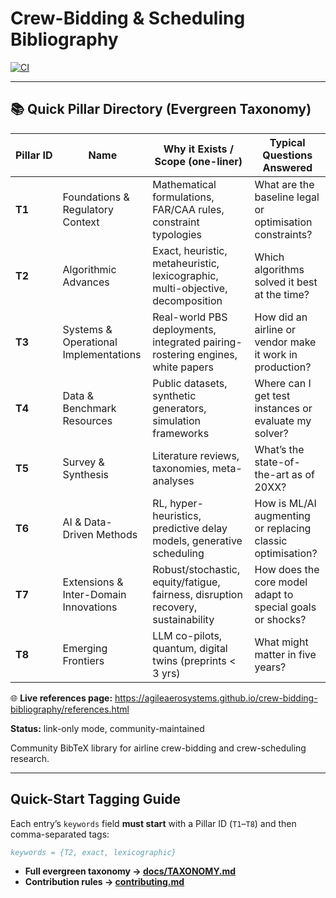 # Crew-Bidding & Scheduling Bibliography

[![CI](https://github.com/AgileAerosystems/crew-bidding-bibliography/actions/workflows/render.yml/badge.svg)](https://github.com/AgileAerosystems/crew-bidding-bibliography/actions/workflows/render.yml)

---

## 📚 Quick Pillar Directory (Evergreen Taxonomy)

| Pillar&nbsp;ID | Name                                   | Why it Exists / Scope (one-liner)                                            | Typical Questions Answered |
|---------------|----------------------------------------|-------------------------------------------------------------------------------|----------------------------|
| **T1** | Foundations & Regulatory Context       | Mathematical formulations, FAR/CAA rules, constraint typologies              | What are the baseline legal or optimisation constraints? |
| **T2** | Algorithmic Advances                   | Exact, heuristic, metaheuristic, lexicographic, multi-objective, decomposition| Which algorithms solved it best at the time? |
| **T3** | Systems & Operational Implementations  | Real-world PBS deployments, integrated pairing-rostering engines, white papers| How did an airline or vendor make it work in production? |
| **T4** | Data & Benchmark Resources             | Public datasets, synthetic generators, simulation frameworks                 | Where can I get test instances or evaluate my solver? |
| **T5** | Survey & Synthesis                     | Literature reviews, taxonomies, meta-analyses                                | What’s the state-of-the-art as of 20XX? |
| **T6** | AI & Data-Driven Methods               | RL, hyper-heuristics, predictive delay models, generative scheduling         | How is ML/AI augmenting or replacing classic optimisation? |
| **T7** | Extensions & Inter-Domain Innovations  | Robust/stochastic, equity/fatigue, fairness, disruption recovery, sustainability | How does the core model adapt to special goals or shocks? |
| **T8** | Emerging Frontiers                     | LLM co-pilots, quantum, digital twins (preprints &lt; 3 yrs)                  | What might matter in five years? |


🌐 **Live references page:** <https://agileaerosystems.github.io/crew-bidding-bibliography/references.html>

**Status:** link-only mode, community-maintained  

Community BibTeX library for airline crew-bidding and crew-scheduling research.

---

## Quick-Start Tagging Guide

Each entry’s `keywords` field **must start** with a Pillar ID (`T1`–`T8`) and then comma-separated tags:

```bibtex
keywords = {T2, exact, lexicographic}
```
* **Full evergreen taxonomy → [docs/TAXONOMY.md](docs/TAXONOMY.md)**
* **Contribution rules   → [contributing.md](contributing.md)**
